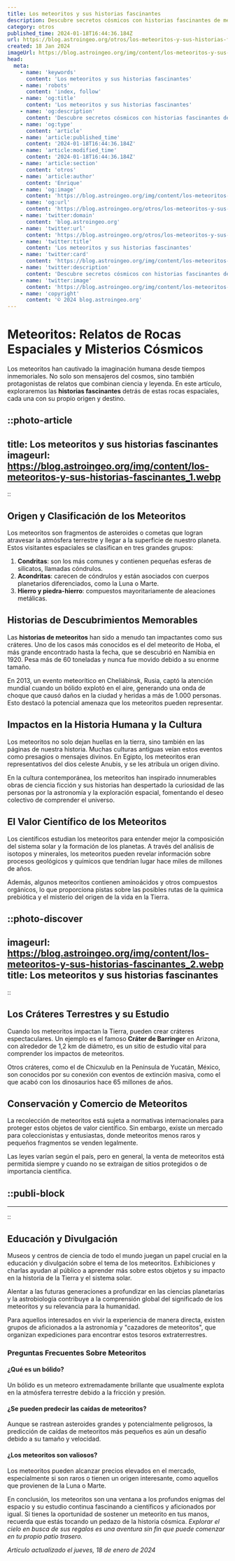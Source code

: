 ```yaml
---
title: Los meteoritos y sus historias fascinantes
description: Descubre secretos cósmicos con historias fascinantes de meteoritos. Explora su origen y el impacto en la Tierra. Aprende con nosotros.
category: otros
published_time: 2024-01-18T16:44:36.184Z
url: https://blog.astroingeo.org/otros/los-meteoritos-y-sus-historias-fascinantes
created: 18 Jan 2024
imageUrl: https://blog.astroingeo.org/img/content/los-meteoritos-y-sus-historias-fascinantes_1.webp
head:
  meta:
    - name: 'keywords'
      content: 'Los meteoritos y sus historias fascinantes'
    - name: 'robots'
      content: 'index, follow'
    - name: 'og:title'
      content: 'Los meteoritos y sus historias fascinantes'
    - name: 'og:description'
      content: 'Descubre secretos cósmicos con historias fascinantes de meteoritos. Explora su origen y el impacto en la Tierra. Aprende con nosotros.'
    - name: 'og:type'
      content: 'article'
    - name: 'article:published_time'
      content: '2024-01-18T16:44:36.184Z'
    - name: 'article:modified_time'
      content: '2024-01-18T16:44:36.184Z'
    - name: 'article:section'
      content: 'otros'
    - name: 'article:author'
      content: 'Enrique'
    - name: 'og:image'
      content: 'https://blog.astroingeo.org/img/content/los-meteoritos-y-sus-historias-fascinantes_1.webp'
    - name: 'og:url'
      content: 'https://blog.astroingeo.org/otros/los-meteoritos-y-sus-historias-fascinantes'
    - name: 'twitter:domain'
      content: 'blog.astroingeo.org'
    - name: 'twitter:url'
      content: 'https://blog.astroingeo.org/otros/los-meteoritos-y-sus-historias-fascinantes'
    - name: 'twitter:title'
      content: 'Los meteoritos y sus historias fascinantes'
    - name: 'twitter:card'
      content: 'https://blog.astroingeo.org/img/content/los-meteoritos-y-sus-historias-fascinantes_1.webp'
    - name: 'twitter:description'
      content: 'Descubre secretos cósmicos con historias fascinantes de meteoritos. Explora su origen y el impacto en la Tierra. Aprende con nosotros.'
    - name: 'twitter:image'
      content: 'https://blog.astroingeo.org/img/content/los-meteoritos-y-sus-historias-fascinantes_1.webp'
    - name: 'copyright'
      content: '© 2024 blog.astroingeo.org'
---
```

# Meteoritos: Relatos de Rocas Espaciales y Misterios Cósmicos

Los meteoritos han cautivado la imaginación humana desde tiempos inmemoriales. No solo son mensajeros del cosmos, sino también protagonistas de relatos que combinan ciencia y leyenda. En este artículo, exploraremos las **historias fascinantes** detrás de estas rocas espaciales, cada una con su propio origen y destino.


::photo-article
---
title: Los meteoritos y sus historias fascinantes
imageurl: https://blog.astroingeo.org/img/content/los-meteoritos-y-sus-historias-fascinantes_1.webp
---
::


## Origen y Clasificación de los Meteoritos

Los meteoritos son fragmentos de asteroides o cometas que logran atravesar la atmósfera terrestre y llegar a la superficie de nuestro planeta. Estos visitantes espaciales se clasifican en tres grandes grupos:

1. **Condritas**: son los más comunes y contienen pequeñas esferas de silicatos, llamadas cóndrulos.
2. **Acondritas**: carecen de cóndrulos y están asociados con cuerpos planetarios diferenciados, como la Luna o Marte.
3. **Hierro y piedra-hierro**: compuestos mayoritariamente de aleaciones metálicas.

## Historias de Descubrimientos Memorables

Las **historias de meteoritos** han sido a menudo tan impactantes como sus cráteres. Uno de los casos más conocidos es el del meteorito de Hoba, el más grande encontrado hasta la fecha, que se descubrió en Namibia en 1920. Pesa más de 60 toneladas y nunca fue movido debido a su enorme tamaño.

En 2013, un evento meteorítico en Cheliábinsk, Rusia, captó la atención mundial cuando un bólido explotó en el aire, generando una onda de choque que causó daños en la ciudad y heridas a más de 1.000 personas. Esto destacó la potencial amenaza que los meteoritos pueden representar.

## Impactos en la Historia Humana y la Cultura

Los meteoritos no solo dejan huellas en la tierra, sino también en las páginas de nuestra historia. Muchas culturas antiguas veían estos eventos como presagios o mensajes divinos. En Egipto, los meteoritos eran representativos del dios celeste Anubis, y se les atribuía un origen divino.

En la cultura contemporánea, los meteoritos han inspirado innumerables obras de ciencia ficción y sus historias han despertado la curiosidad de las personas por la astronomía y la exploración espacial, fomentando el deseo colectivo de comprender el universo.

## El Valor Científico de los Meteoritos

Los científicos estudian los meteoritos para entender mejor la composición del sistema solar y la formación de los planetas. A través del análisis de isotopos y minerales, los meteoritos pueden revelar información sobre procesos geológicos y químicos que tendrían lugar hace miles de millones de años.

Además, algunos meteoritos contienen aminoácidos y otros compuestos orgánicos, lo que proporciona pistas sobre las posibles rutas de la química prebiótica y el misterio del origen de la vida en la Tierra.


::photo-discover
---
imageurl: https://blog.astroingeo.org/img/content/los-meteoritos-y-sus-historias-fascinantes_2.webp
title: Los meteoritos y sus historias fascinantes
---
::


## Los Cráteres Terrestres y su Estudio

Cuando los meteoritos impactan la Tierra, pueden crear cráteres espectaculares. Un ejemplo es el famoso **Cráter de Barringer** en Arizona, con alrededor de 1,2 km de diámetro, es un sitio de estudio vital para comprender los impactos de meteoritos.

Otros cráteres, como el de Chicxulub en la Península de Yucatán, México, son conocidos por su conexión con eventos de extinción masiva, como el que acabó con los dinosaurios hace 65 millones de años.

## Conservación y Comercio de Meteoritos

La recolección de meteoritos está sujeta a normativas internacionales para proteger estos objetos de valor científico. Sin embargo, existe un mercado para coleccionistas y entusiastas, donde meteoritos menos raros y pequeños fragmentos se venden legalmente.

Las leyes varían según el país, pero en general, la venta de meteoritos está permitida siempre y cuando no se extraigan de sitios protegidos o de importancia científica.


  ::publi-block
  ---
  ---
  ::
  
  
## Educación y Divulgación

Museos y centros de ciencia de todo el mundo juegan un papel crucial en la educación y divulgación sobre el tema de los meteoritos. Exhibiciones y charlas ayudan al público a aprender más sobre estos objetos y su impacto en la historia de la Tierra y el sistema solar.

Alentar a las futuras generaciones a profundizar en las ciencias planetarias y la astrobiología contribuye a la comprensión global del significado de los meteoritos y su relevancia para la humanidad.

Para aquellos interesados en vivir la experiencia de manera directa, existen grupos de aficionados a la astronomía y "cazadores de meteoritos", que organizan expediciones para encontrar estos tesoros extraterrestres.

### Preguntas Frecuentes Sobre Meteoritos

#### ¿Qué es un bólido?
Un bólido es un meteoro extremadamente brillante que usualmente explota en la atmósfera terrestre debido a la fricción y presión.

#### ¿Se pueden predecir las caídas de meteoritos?
Aunque se rastrean asteroides grandes y potencialmente peligrosos, la predicción de caídas de meteoritos más pequeños es aún un desafío debido a su tamaño y velocidad.

#### ¿Los meteoritos son valiosos?
Los meteoritos pueden alcanzar precios elevados en el mercado, especialmente si son raros o tienen un origen interesante, como aquellos que provienen de la Luna o Marte.

En conclusión, los meteoritos son una ventana a los profundos enigmas del espacio y su estudio continua fascinando a científicos y aficionados por igual. Si tienes la oportunidad de sostener un meteorito en tus manos, recuerda que estás tocando un pedazo de la historia cósmica. *Explorar el cielo en busca de sus regalos es una aventura sin fin que puede comenzar en tu propio patio trasero.*

_Artículo actualizado el jueves, 18 de enero de 2024_